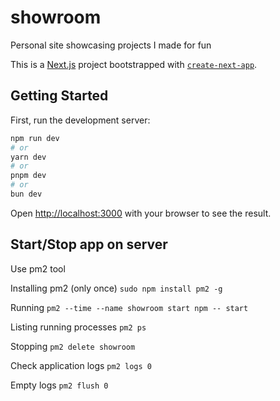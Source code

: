 # showroom
Personal site showcasing projects I made for fun

This is a [Next.js](https://nextjs.org/) project bootstrapped with [`create-next-app`](https://github.com/vercel/next.js/tree/canary/packages/create-next-app).

## Getting Started

First, run the development server:

```bash
npm run dev
# or
yarn dev
# or
pnpm dev
# or
bun dev
```

Open [http://localhost:3000](http://localhost:3000) with your browser to see the result.

## Start/Stop app on server 
Use pm2 tool

Installing pm2 (only once)
```sudo npm install pm2 -g```

Running
```pm2 --time --name showroom start npm -- start```

Listing running processes
```pm2 ps```

Stopping
```pm2 delete showroom```

Check application logs
```pm2 logs 0```

Empty logs
```pm2 flush 0```
